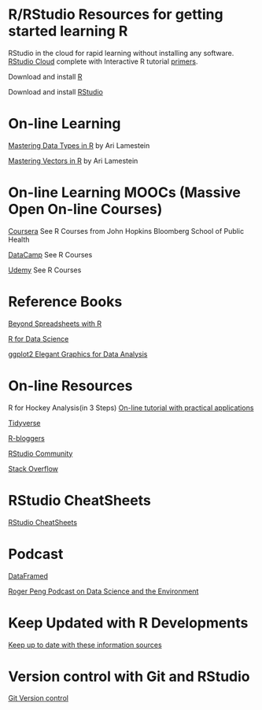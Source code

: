 R/RStudio Resources for getting started learning R
================

RStudio in the cloud for rapid learning without installing any software. [RStudio Cloud](https://rstudio.cloud/) complete with Interactive R tutorial [primers](https://rstudio.cloud/learn/primers).

Download and install [R](https://www.r-project.org/)

Download and install [RStudio](https://www.rstudio.com/products/rstudio/download/)

On-line Learning
================

[Mastering Data Types in R](https://www.crowdcast.io/e/wcl4z9wl/register) by Ari Lamestein

[Mastering Vectors in R](https://www.crowdcast.io/e/ykm8t2gb/register) by Ari Lamestein

On-line Learning MOOCs (Massive Open On-line Courses)
=====================================================

[Coursera](https://www.coursera.org/) See R Courses from John Hopkins Bloomberg School of Public Health

[DataCamp](https://www.datacamp.com/) See R Courses

[Udemy](https://www.udemy.com/courses/search/?src=ukw&q=R) See R Courses

Reference Books
===============

[Beyond Spreadsheets with R](https://www.manning.com/books/beyond-spreadsheets-with-r)

[R for Data Science](https://r4ds.had.co.nz/)

[ggplot2 Elegant Graphics for Data Analysis](https://www.amazon.com/ggplot2-Graphics-Analysis-Printing-H-Wickham/dp/B003ZFLQV4/ref=sr_1_1?s=books&ie=UTF8&qid=1544331006&sr=1-1&keywords=ggplot2+2nd+edition)

On-line Resources
=================

R for Hockey Analysis(in 3 Steps) [On-line tutorial with practical applications](https://towardsdatascience.com/r-for-hockey-analysis-part-2-tidyverse-basics-5caf63aea5a5)

[Tidyverse](https://www.tidyverse.org/)

[R-bloggers](https://www.r-bloggers.com/)

[RStudio Community](https://community.rstudio.com/)

[Stack Overflow](http://stackoverflow.com/questions/tagged/ggplot2?sort=frequent&pageSize=50)

RStudio CheatSheets
===================

[RStudio CheatSheets](https://resources.rstudio.com/rstudio-cheatsheets)

Podcast
=======

[DataFramed](https://www.datacamp.com/community/podcast?tap_a=5644-dce66f&tap_s=10907-287229)

[Roger Peng Podcast on Data Science and the Environment](https://www.datacamp.com/community/podcast/data-science-environment-moocs)

Keep Updated with R Developments
================================

[Keep up to date with these information sources](https://masalmon.eu/2019/01/25/uptodate/)

Version control with Git and RStudio
====================================

[Git Version control](https://jennybc.github.io/2014-05-12-ubc/ubc-r/session03_git.html)
